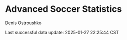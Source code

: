 # Advanced Soccer Statistics
Denis Ostroushko

<!-- gfm -->

Last successful data update: 2025-01-27 22:25:44 CST
